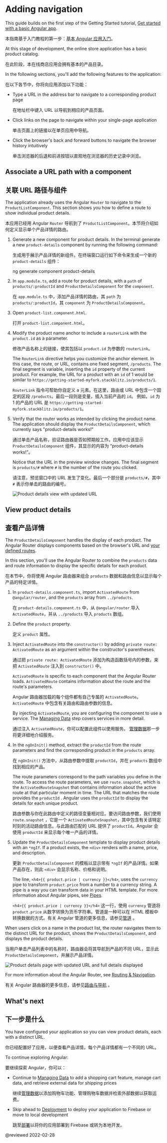 # Adding navigation

This guide builds on the first step of the Getting Started tutorial, [Get started with a basic Angular app](start "Get started with a basic Angular app").

本指南基于入门教程的第一步：[基本 Angular 应用入门](start "开始使用基本的 Angular 应用")。

At this stage of development, the online store application has a basic product catalog.

在此阶段，本在线商店应用会拥有基本的产品目录。

In the following sections, you'll add the following features to the application:

在以下各节中，你将向应用添加以下功能：

* Type a URL in the address bar to navigate to a corresponding product page

  在地址栏中键入 URL 以导航到相应的产品页面。

* Click links on the page to navigate within your single-page application

  单击页面上的链接以在单页应用中导航。

* Click the browser's back and forward buttons to navigate the browser history intuitively

  单击浏览器的后退和前进按钮以直观地在浏览器的历史记录中浏览。

<a id="define-routes"></a>

## Associate a URL path with a component

## 关联 URL 路径与组件

The application already uses the Angular `Router` to navigate to the `ProductListComponent`.
This section shows you how to define a route to show individual product details.

本应用已经用 Angular `Router` 导航到了 `ProductListComponent`。本节将介绍如何定义显示单个产品详情的路由。

1. Generate a new component for product details.
   In the terminal generate a new `product-details` component by running the following command:

   生成用于展示产品详情的新组件。在终端窗口运行如下命令来生成一个新的 `product-details` 组件：

   <code-example format="shell" language="shell">

   ng generate component product-details

   </code-example>

1. In `app.module.ts`, add a route for product details, with a `path` of `products/:productId` and `ProductDetailsComponent` for the `component`.

   在 `app.module.ts` 中，添加产品详情的路由，其 `path` 为 `products/:productId`，其 `component` 为 `ProductDetailsComponent`。

   <code-example header="src/app/app.module.ts" path="getting-started/src/app/app.module.ts" region="product-details-route"></code-example>

1. Open `product-list.component.html`.

   打开 `product-list.component.html`。

1. Modify the product name anchor to include a `routerLink` with the `product.id` as a parameter.

   修改产品名称上的链接，使其包括以 `product.id` 为参数的 `routerLink`。

   <code-example header="src/app/product-list/product-list.component.html" path="getting-started/src/app/product-list/product-list.component.html" region="router-link"></code-example>

   The `RouterLink` directive helps you customize the anchor element.
   In this case, the route, or URL, contains one fixed segment, `/products`.
   The final segment is variable, inserting the `id` property of the current product.
   For example, the URL for a product with an `id` of 1 would be similar to `https://getting-started-myfork.stackblitz.io/products/1`.

   `RouterLink` 指令可帮助你自定义 a 元素。在这里，路由或 URL 中包含一个固定的区段 `/products`。最后一段则是变量，插入当前产品的 `id`。 例如，`id` 为 1 的产品的 URL 是 `https://getting-started-myfork.stackblitz.io/products/1`。

1. Verify that the router works as intended by clicking the product name.
   The application should display the `ProductDetailsComponent`, which currently says "product-details works!"

   通过单击产品名称，验证路由器是否如预期般工作。应用中应该显示 `ProductDetailsComponent` 组件，其显示的内容为 “product-details works!”。

   Notice that the URL in the preview window changes.
   The final segment is `products/#` where `#` is the number of the route you clicked.

   请注意，预览窗口中的 URL 发生了变化。最后一个部分是 `products/#`，其中 `#` 表示你单击的路由的编号。

   <div class="lightbox">

   <img alt="Product details view with updated URL" src="generated/images/guide/start/product-details-works.png">

   </div>

## View product details

## 查看产品详情

The `ProductDetailsComponent` handles the display of each product.
The Angular Router displays components based on the browser's URL and [your defined routes](#define-routes).

In this section, you'll use the Angular Router to combine the `products` data and route information to display the specific details for each product.

在本节中，你将使用 Angular 路由器来组合 `products` 数据和路由信息以显示每个产品的特定详情。

1. In `product-details.component.ts`, import `ActivatedRoute` from `@angular/router`, and the `products` array from `../products`.

   在 `product-details.component.ts` 中，从 `@angular/router` 导入 `ActivatedRoute`，并从 `../products` 导入 `products` 数组。

   <code-example header="src/app/product-details/product-details.component.ts" path="getting-started/src/app/product-details/product-details.component.1.ts" region="imports"></code-example>

1. Define the `product` property.

   定义 `product` 属性。

   <code-example header="src/app/product-details/product-details.component.ts" path="getting-started/src/app/product-details/product-details.component.1.ts" region="product-prop"></code-example>

1. Inject `ActivatedRoute` into the `constructor()` by adding `private route: ActivatedRoute` as an argument within the constructor's parentheses.

   通过把 `private route: ActivatedRoute` 添加为构造函数括号内的参数，来把 `ActivatedRoute` 注入到 `constructor()` 中。

   <code-example header="src/app/product-details/product-details.component.ts" path="getting-started/src/app/product-details/product-details.component.1.ts" region="props-methods"></code-example>

   `ActivatedRoute` is specific to each component that the Angular Router loads.
   `ActivatedRoute` contains information about the route and the route's parameters.

   Angular 路由器加载的每个组件都有自己专属的 `ActivatedRoute`。`ActivatedRoute` 中包含有关路由和路由参数的信息。

   By injecting `ActivatedRoute`, you are configuring the component to use a service.
   The [Managing Data](start/start-data "Try it: Managing Data") step covers services in more detail.

   通过注入 `ActivatedRoute`，你可以配置此组件以使用服务。 [管理数据](start/start-data "尝试一下：管理数据")那一步将更详细地介绍服务。

1. In the `ngOnInit()` method, extract the `productId` from the route parameters and find the corresponding product in the `products` array.

   在 `ngOnInit()` 方法中，从路由参数中提取 `productId`，并在 `products` 数组中找到相应的产品。

   <code-example header="src/app/product-details/product-details.component.ts" path="getting-started/src/app/product-details/product-details.component.1.ts" region="get-product"></code-example>

   The route parameters correspond to the path variables you define in the route.
   To access the route parameters, we use `route.snapshot`, which is the `ActivatedRouteSnapshot` that contains information about the active route at that particular moment in time.
   The URL that matches the route provides the `productId` .
   Angular uses the `productId` to display the details for each unique product.

   路由参数与你在此路由中定义的路径变量相对应。要访问路由参数，我们使用 `route.snapshot` ，它是一个 `ActivatedRouteSnapshot`，其中包含有关该特定时刻的活动路由信息。与此路由匹配的 URL 提供了 `productId`。Angular 会使用 `productId` 来显示每个唯一产品的详情。

1. Update the `ProductDetailsComponent` template to display product details with an `*ngIf`.
   If a product exists, the `<div>` renders with a name, price, and description.

   更新 `ProductDetailsComponent` 的模板以显示带有 `*ngIf` 的产品详情。如果产品存在，则此 `<div>` 会显示名称、价格和说明。

   <code-example header="src/app/product-details/product-details.component.html" path="getting-started/src/app/product-details/product-details.component.html" region="details"></code-example>

   The line, `<h4>{{ product.price | currency }}</h4>`, uses the `currency` pipe to transform `product.price` from a number to a currency string.
   A pipe is a way you can transform data in your HTML template.
   For more information about Angular pipes, see [Pipes](guide/pipes "Pipes").

   `<h4>{{ product.price | currency }}</h4>` 这一行，使用 `currency` 管道将 `product.price` 从数字转换为货币字符串。管道是一种可以在 HTML 模板中转换数据的方式。有关 Angular 管道的更多信息，请参见[管道](guide/pipes "管道") 。

When users click on a name in the product list, the router navigates them to the distinct URL for the product, shows the `ProductDetailsComponent`, and displays the product details.

当用户单击产品列表中的名称时，路由器会将其导航到产品的不同 URL，显示此 `ProductDetailsComponent`，并展示产品详情。

<div class="lightbox">

<img alt="Product details page with updated URL and full details displayed" src="generated/images/guide/start/product-details-routed.png">

</div>

For more information about the Angular Router, see [Routing & Navigation](guide/router "Routing & Navigation guide").

有关 Angular 路由器的更多信息，请参见[路由与导航](guide/router "路由与导航指南") 。

## What's next

## 下一步是什么

You have configured your application so you can view product details, each with a distinct URL.

你已经配置好了应用，以便查看产品详情，每个产品详情都有一个不同的 URL。

To continue exploring Angular:

要继续探索 Angular，你可以：

* Continue to [Managing Data](start/start-data "Try it: Managing Data") to add a shopping cart feature, manage cart data, and retrieve external data for shipping prices

  继续[管理数据](start/start-data "尝试一下：管理数据")以添加购物车功能、管理购物车数据并检索外部数据以获取运费。

* Skip ahead to [Deployment](start/start-deployment "Try it: Deployment") to deploy your application to Firebase or move to local development

  跳至[部署](start/start-deployment "试试看：部署")以将你的应用部署到 Firebase 或转为本地开发。

@reviewed 2022-02-28